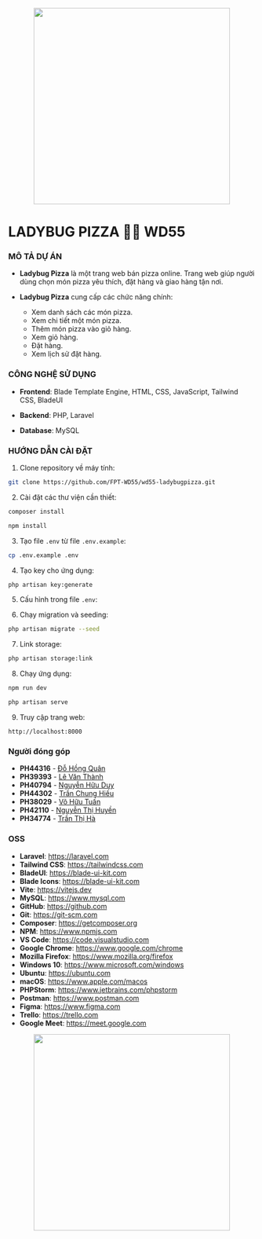 <p align="center"><a href="#" target="_blank"><img src="https://raw.githubusercontent.com/laravel/art/master/logo-lockup/5%20SVG/2%20CMYK/1%20Full%20Color/laravel-logolockup-cmyk-red.svg" width="400"></a></p>

# LADYBUG PIZZA 🐞🍕 WD55

### MÔ TẢ DỰ ÁN

- **Ladybug Pizza** là một trang web bán pizza online. Trang web giúp người dùng chọn món pizza yêu thích, đặt hàng và giao hàng tận nơi.

- **Ladybug Pizza** cung cấp các chức năng chính:
  - Xem danh sách các món pizza.
  - Xem chi tiết một món pizza.
  - Thêm món pizza vào giỏ hàng.
  - Xem giỏ hàng.
  - Đặt hàng.
  - Xem lịch sử đặt hàng.

### CÔNG NGHỆ SỬ DỤNG

- **Frontend**: Blade Template Engine, HTML, CSS, JavaScript, Tailwind CSS, BladeUI

- **Backend**: PHP, Laravel

- **Database**: MySQL

### HƯỚNG DẪN CÀI ĐẶT

1. Clone repository về máy tính:

```bash
git clone https://github.com/FPT-WD55/wd55-ladybugpizza.git
```

2. Cài đặt các thư viện cần thiết:

```bash
composer install

npm install
```

3. Tạo file `.env` từ file `.env.example`:

```bash
cp .env.example .env
```

4. Tạo key cho ứng dụng:

```bash
php artisan key:generate
```

5. Cấu hình trong file `.env`:

6. Chạy migration và seeding:

```bash
php artisan migrate --seed
```

7. Link storage:

```bash
php artisan storage:link
```

8. Chạy ứng dụng:

```bash
npm run dev

php artisan serve
```

9. Truy cập trang web:

```
http://localhost:8000
```

### Người đóng góp

- **PH44316** - [Đỗ Hồng Quân](https://github.com/quandohong28)
- **PH39393** - [Lê Văn Thành](https://github.com/Cactus137)
- **PH40794** - [Nguyễn Hữu Duy](https://github.com/Huuduy2004)
- **PH44302** - [Trần Chung Hiếu](https://github.com/hieukhocnhe)
- **PH38029** - [Võ Hữu Tuấn](https://github.com/vohuutuan38)
- **PH42110** - [Nguyễn Thị Huyền](https://github.com/Huyennguyen34)
- **PH34774** - [Trần Thị Hà](https://github.com/hatt0904)

### OSS

- **Laravel**: https://laravel.com
- **Tailwind CSS**: https://tailwindcss.com
- **BladeUI**: https://blade-ui-kit.com
- **Blade Icons**: https://blade-ui-kit.com
- **Vite**: https://vitejs.dev
- **MySQL**: https://www.mysql.com
- **GitHub**: https://github.com
- **Git**: https://git-scm.com
- **Composer**: https://getcomposer.org
- **NPM**: https://www.npmjs.com
- **VS Code**: https://code.visualstudio.com
- **Google Chrome**: https://www.google.com/chrome
- **Mozilla Firefox**: https://www.mozilla.org/firefox
- **Windows 10**: https://www.microsoft.com/windows
- **Ubuntu**: https://ubuntu.com
- **macOS**: https://www.apple.com/macos
- **PHPStorm**: https://www.jetbrains.com/phpstorm
- **Postman**: https://www.postman.com
- **Figma**: https://www.figma.com
- **Trello**: https://trello.com
- **Google Meet**: https://meet.google.com

<p align="center"><a href="#" target="_blank"><img src="https://raw.githubusercontent.com/laravel/art/master/logo-lockup/5%20SVG/2%20CMYK/1%20Full%20Color/laravel-logolockup-cmyk-red.svg" width="400"></a></p>

